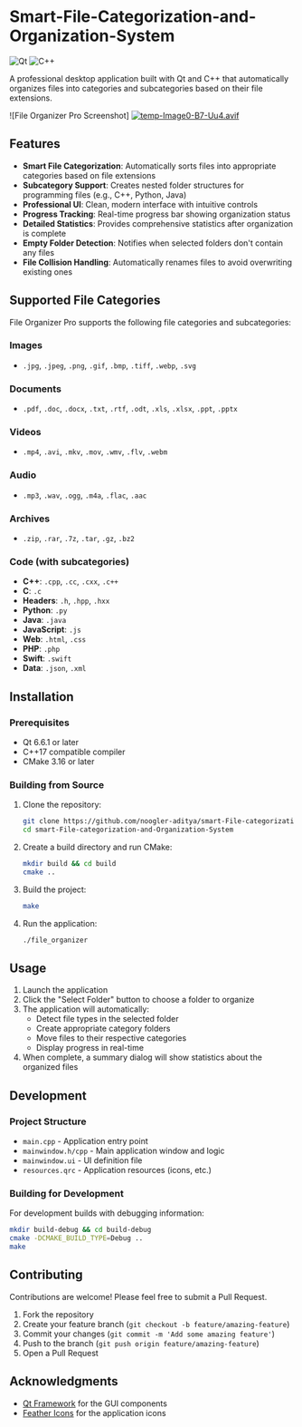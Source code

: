 # Smart-File-Categorization-and-Organization-System
![Qt](https://img.shields.io/badge/Qt-6.6.1-green)
![C++](https://img.shields.io/badge/C%2B%2B-17-orange)

A professional desktop application built with Qt and C++ that automatically organizes files into categories and subcategories based on their file extensions.

![File Organizer Pro Screenshot] [![temp-Image0-B7-Uu4.avif](https://i.postimg.cc/Lsf54F8T/temp-Image0-B7-Uu4.avif)](https://postimg.cc/xkfng7HJ)

## Features

- **Smart File Categorization**: Automatically sorts files into appropriate categories based on file extensions
- **Subcategory Support**: Creates nested folder structures for programming files (e.g., C++, Python, Java)
- **Professional UI**: Clean, modern interface with intuitive controls
- **Progress Tracking**: Real-time progress bar showing organization status
- **Detailed Statistics**: Provides comprehensive statistics after organization is complete
- **Empty Folder Detection**: Notifies when selected folders don't contain any files
- **File Collision Handling**: Automatically renames files to avoid overwriting existing ones

## Supported File Categories

File Organizer Pro supports the following file categories and subcategories:

### Images
- `.jpg`, `.jpeg`, `.png`, `.gif`, `.bmp`, `.tiff`, `.webp`, `.svg`

### Documents
- `.pdf`, `.doc`, `.docx`, `.txt`, `.rtf`, `.odt`, `.xls`, `.xlsx`, `.ppt`, `.pptx`

### Videos
- `.mp4`, `.avi`, `.mkv`, `.mov`, `.wmv`, `.flv`, `.webm`

### Audio
- `.mp3`, `.wav`, `.ogg`, `.m4a`, `.flac`, `.aac`

### Archives
- `.zip`, `.rar`, `.7z`, `.tar`, `.gz`, `.bz2`

### Code (with subcategories)
- **C++**: `.cpp`, `.cc`, `.cxx`, `.c++`
- **C**: `.c`
- **Headers**: `.h`, `.hpp`, `.hxx`
- **Python**: `.py`
- **Java**: `.java`
- **JavaScript**: `.js`
- **Web**: `.html`, `.css`
- **PHP**: `.php`
- **Swift**: `.swift`
- **Data**: `.json`, `.xml`

## Installation

### Prerequisites
- Qt 6.6.1 or later
- C++17 compatible compiler
- CMake 3.16 or later

### Building from Source

1. Clone the repository:
   ```bash
   git clone https://github.com/noogler-aditya/smart-File-categorization-and-Organization-System.git
   cd smart-File-categorization-and-Organization-System
   ```

2. Create a build directory and run CMake:
   ```bash
   mkdir build && cd build
   cmake ..
   ```

3. Build the project:
   ```bash
   make
   ```

4. Run the application:
   ```bash
   ./file_organizer
   ```


## Usage

1. Launch the application
2. Click the "Select Folder" button to choose a folder to organize
3. The application will automatically:
   - Detect file types in the selected folder
   - Create appropriate category folders
   - Move files to their respective categories
   - Display progress in real-time
4. When complete, a summary dialog will show statistics about the organized files

## Development

### Project Structure

- `main.cpp` - Application entry point
- `mainwindow.h/cpp` - Main application window and logic
- `mainwindow.ui` - UI definition file
- `resources.qrc` - Application resources (icons, etc.)

### Building for Development

For development builds with debugging information:

```bash
mkdir build-debug && cd build-debug
cmake -DCMAKE_BUILD_TYPE=Debug ..
make
```

## Contributing

Contributions are welcome! Please feel free to submit a Pull Request.

1. Fork the repository
2. Create your feature branch (`git checkout -b feature/amazing-feature`)
3. Commit your changes (`git commit -m 'Add some amazing feature'`)
4. Push to the branch (`git push origin feature/amazing-feature`)
5. Open a Pull Request

## Acknowledgments

- [Qt Framework](https://www.qt.io/) for the GUI components
- [Feather Icons](https://feathericons.com/) for the application icons



